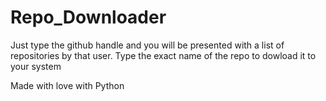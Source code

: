 # Repo_Downloader
Just type the github handle and you will be presented with a list of repositories by that user.
Type the exact name of the repo to dowload it to your system

Made with love with Python
